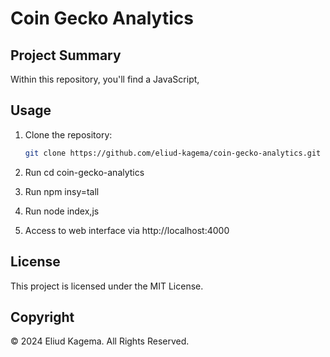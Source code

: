# Coin Gecko Analytics

## Project Summary
Within this repository, you'll find a JavaScript, 


## Usage

1. Clone the repository:

   ```bash
   git clone https://github.com/eliud-kagema/coin-gecko-analytics.git

2. Run cd coin-gecko-analytics

3. Run npm insy=tall

4. Run node index,js

5. Access to web interface via http://localhost:4000

## License
This project is licensed under the MIT License.


## Copyright
© 2024 Eliud Kagema. All Rights Reserved.